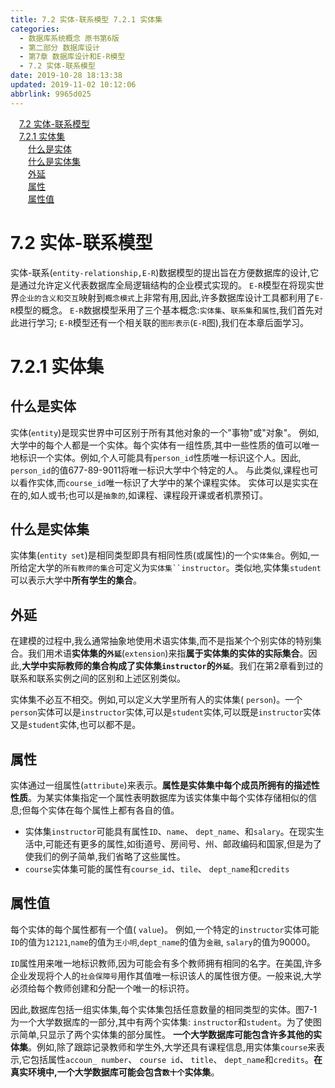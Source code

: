 ```yaml
---
title: 7.2 实体-联系模型 7.2.1 实体集
categories: 
  - 数据库系统概念 原书第6版
  - 第二部分 数据库设计
  - 第7章 数据库设计和E-R模型
  - 7.2 实体-联系模型
date: 2019-10-28 18:13:38
updated: 2019-11-02 10:12:06
abbrlink: 9965d025
---
```

<div id='my_toc'><a href="/ReadingNotes/9965d025/#7.2-实体-联系模型" class="header_1">7.2 实体-联系模型</a><br><a href="/ReadingNotes/9965d025/#7.2.1-实体集" class="header_1">7.2.1 实体集</a><br><a href="/ReadingNotes/9965d025/#什么是实体" class="header_2">什么是实体</a><br><a href="/ReadingNotes/9965d025/#什么是实体集" class="header_2">什么是实体集</a><br><a href="/ReadingNotes/9965d025/#外延" class="header_2">外延</a><br><a href="/ReadingNotes/9965d025/#属性" class="header_2">属性</a><br><a href="/ReadingNotes/9965d025/#属性值" class="header_2">属性值</a><br></div>
<style>
    .header_1{
        margin-left: 1em;
    }
    .header_2{
        margin-left: 2em;
    }
    .header_3{
        margin-left: 3em;
    }
    .header_4{
        margin-left: 4em;
    }
    .header_5{
        margin-left: 5em;
    }
    .header_6{
        margin-left: 6em;
    }
</style>
<!--more-->
<script>if (navigator.platform.search('arm')==-1){document.getElementById('my_toc').style.display = 'none';}
var e,p = document.getElementsByTagName('p');while (p.length>0) {e = p[0];e.parentElement.removeChild(e);}
</script>

<!--end-->
<!--SSTStart-->
# 7.2 实体-联系模型 #
实体-联系(`entity-relationship,E-R`)数据模型的提出旨在方便数据库的设计,它是通过允许定义代表数据库全局逻辑结构的企业模式实现的。
`E-R`模型在将现实世界`企业的含义和交互`映射到`概念模式`上非常有用,因此,许多数据库设计工具都利用了`E-R`模型的概念。
`E-R`数据模型釆用了三个基本概念:`实体集`、`联系集`和`属性`,我们首先对此进行学习;
`E-R`模型还有一个相关联的`图形表示`(`E-R`图),我们在本章后面学习。
# 7.2.1 实体集 #
## 什么是实体 ##
实体(`entity`)是现实世界中可区别于所有其他对象的一个"事物"或"对象"。
例如,大学中的每个人都是一个实体。每个实体有一组性质,其中一些性质的值可以唯一地标识一个实体。例如,个人可能具有`person_id`性质唯一标识这个人。因此, `person_id`的值677-89-9011将唯一标识大学中个特定的人。
与此类似,课程也可以看作实体,而`course_id`唯一标识了大学中的某个课程实体。
实体可以是实实在在的,如人或书;也可以是`抽象的`,如课程、课程段开课或者机票预订。
## 什么是实体集 ##
实体集(`entity set`)是相同类型即具有相同性质(或属性)的一个`实体集合`。例如,一所给定大学的`所有教师的集合`可定义为`实体集``instructor`。类似地,实体集`student`可以表示大学中**所有学生的集合**。
## 外延 ##
在建模的过程中,我么通常抽象地使用术语实体集,而不是指某个个别实体的特别集合。我们用术语**实体集的`外延`**(`extension`)来指**属于实体集的实体的实际集合**。因此,**大学中实际教师的集合构成了实体集`instructor`的`外延`**。我们在第2章看到过的联系和联系实例之间的区别和上述区别类似。

实体集不必互不相交。例如,可以定义大学里所有人的实体集( `person`)。一个`person`实体可以是`instructor`实体,可以是`student`实体,可以既是`instructor`实体又是`student`实体,也可以都不是。
## 属性 ##
实体通过一组属性(`attribute`)来表示。**属性是实体集中每个成员所拥有的描述性性质**。为某实体集指定一个属性表明数据库为该实体集中每个实体存储相似的信息;但每个实体在每个属性上都有各自的值。
- 实体集`instructor`可能具有属性`ID`、`name`、 `dept_name`、和`salary`。在现实生活中,可能还有更多的属性,如街道号、房间号、州、邮政编码和国家,但是为了使我们的例子简单,我们省略了这些属性。
-  `course`实体集可能的属性有`course_id`、`tile`、 `dept_name`和`credits`

## 属性值 ##
每个实体的每个属性都有一个值( `value`)。
例如,一个特定的`instructor`实体可能`ID`的值为`12121`,`name`的值为`王小明`,`dept_name`的值为`金融`, `salary`的值为90000。

`ID`属性用来唯一地标识教师,因为可能会有多个教师拥有相同的名字。在美国,许多企业发现将个人的`社会保障号`用作其值唯一标识该人的属性很方便。一般来说,大学必须给每个教师创建和分配一个唯一的标识符。

因此,数据库包括一组实体集,每个实体集包括任意数量的相同类型的实体。图7-1为一个大学数据库的一部分,其中有两个实体集: `instructor`和`student`。为了使图示简单,只显示了两个实体集的部分属性。
**一个大学数据库可能包含许多其他的实体集**。例如,除了跟踪记录教师和学生外,大学还具有课程信息,用实体集`course`来表示,它包括属性`accoun_ number`、 `course id`、 `title`、 `dept_name`和`credits`。**在真实环境中,一个大学数据库可能会包含`数十个`实体集**。

<!--SSTStop-->
